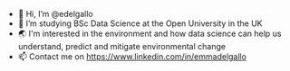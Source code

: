 - 👋 Hi, I’m @edelgallo
- 🌱 I’m studying BSc Data Science at the Open University in the UK
- 🌏 I'm interested in the environment and how data science can help us understand, predict and mitigate environmental change
- 📫 Contact me on https://www.linkedin.com/in/emmadelgallo

<!---
edelgallo/edelgallo is a ✨ special ✨ repository because its `README.md` (this file) appears on your GitHub profile.
You can click the Preview link to take a look at your changes.
--->

